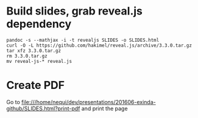 # Build slides, grab reveal.js dependency

```
pandoc -s --mathjax -i -t revealjs SLIDES -o SLIDES.html
curl -O -L https://github.com/hakimel/reveal.js/archive/3.3.0.tar.gz
tar xfz 3.3.0.tar.gz
rm 3.3.0.tar.gz
mv reveal-js-* reveal.js
```

# Create PDF

Go to <file:///home/nequi/dev/presentations/201606-exinda-github/SLIDES.html?print-pdf> and print the page
